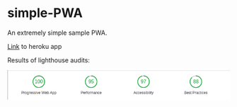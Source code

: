 # simple-PWA

An extremely simple sample PWA.

[Link](https://pwa-1.herokuapp.com) to heroku app

Results of lighthouse audits:

![Lighthouse Results](Selection_065.png)
